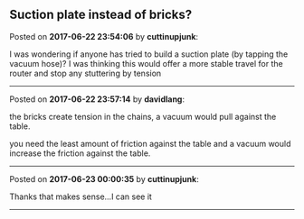 ## Suction plate instead of bricks?
Posted on **2017-06-22 23:54:06** by **cuttinupjunk**:

I was wondering if anyone has tried to build a suction plate (by tapping the vacuum hose)? I was thinking this would offer a more stable travel for the router and stop any stuttering by tension

---

Posted on **2017-06-22 23:57:14** by **davidlang**:

the bricks create tension in the chains, a vacuum would pull against the table.

you need the least amount of friction against the table and a vacuum would increase the friction against the table.

---

Posted on **2017-06-23 00:00:35** by **cuttinupjunk**:

Thanks that makes sense...I can see it

---

